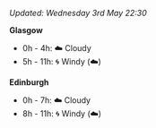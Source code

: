 *Updated: Wednesday 3rd May 22:30*

**Glasgow**

* 0h - 4h: :cloud: Cloudy
* 5h - 11h: :cyclone: Windy (:cloud:)

**Edinburgh**

* 0h - 7h: :cloud: Cloudy
* 8h - 11h: :cyclone: Windy (:cloud:)
